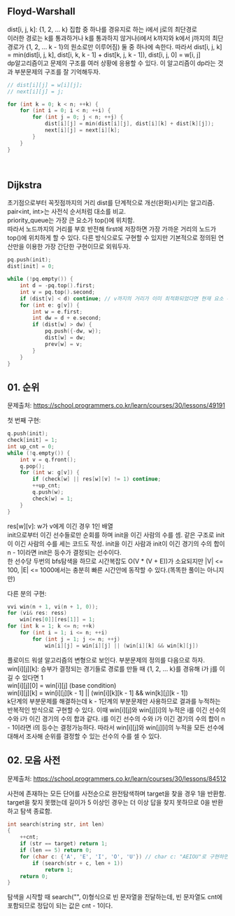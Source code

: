## Floyd-Warshall ##
dist[i, j, k]: {1, 2, ... k} 집합 중 하나를 경유지로 하는 i에서 j로의 최단경로  
이러한 경로는 k를 통과하거나 k를 통과하지 않거나(i에서 k까지와 k에서 j까지의 최단경로가 {1, 2, ... k - 1}의 원소로만 이루어짐) 둘 중 하나에 속한다. 따라서 dist[i, j, k] = min(dist[i, j, k], dist[i, k, k - 1] + dist[k, j, k - 1]), dist[i, j, 0] = w[i, j]  
dp알고리즘이고 문제의 구조를 여러 상황에 응용할 수 있다. 이 알고리즘이 dp라는 것과 부분문제의 구조를 잘 기억해두자.
```C++
// dist[i][j] = w[i][j];
// next[i][j] = j;

for (int k = 0; k < n; ++k) {
    for (int i = 0; i < n; ++i) {
        for (int j = 0; j < n; ++j) {
            dist[i][j] = min(dist[i][j], dist[i][k] + dist[k][j]);
            next[i][j] = next[i][k];
        }
    }
}
```
<br>

## Dijkstra ##
초기점으로부터 꼭짓점까지의 거리 dist를 단계적으로 개선(완화)시키는 알고리즘.  
pair<int, int>는 사전식 순서처럼 대소를 비교.  
priority_queue는 가장 큰 요소가 top()에 위치함.  
따라서 노드까지의 거리를 부호 반전해 first에 저장하면 가장 가까운 거리의 노드가 top()에 위치하게 할 수 있다. 다른 방식으로도 구현할 수 있지만 기본적으로 정의된 연산만을 이용한 가장 간단한 구현이므로 외워두자.
```C++
pq.push(init);
dist[init] = 0;

while (!pq.empty()) {
    int d = -pq.top().first;
    int v = pq.top().second;
    if (dist[v] < d) continue; // v까지의 거리가 이미 최적화되었다면 현재 요소 무시
    for (int e: g[v]) {
        int w = e.first;
        int dw = d + e.second;
        if (dist[w] > dw) {
            pq.push({-dw, w});
            dist[w] = dw;
            prev[w] = v;
        }
    }
}
```

## 01. 순위 ##
문제출처: https://school.programmers.co.kr/learn/courses/30/lessons/49191
<br>

첫 번째 구현:
```C++
q.push(init);
check[init] = 1;
int up_cnt = 0;
while (!q.empty()) {
    int v = q.front();
    q.pop();
    for (int w: g[v]) {
        if (check[w] || res[w][v] != 1) continue;
        ++up_cnt;
        q.push(w);
        check[w] = 1;
    }
}
```
res[w][v]: w가 v에게 이긴 경우 1인 배열  
init으로부터 이긴 선수들로만 순회를 하며 init을 이긴 사람의 수를 셈. 같은 구조로 init이 이긴 사람의 수를 세는 코드도 작성. init을 이긴 사람과 init이 이긴 경기의 수의 합이 n - 1이라면 init은 등수가 결정되는 선수이다.  
한 선수당 두번의 bfs탐색을 하므로 시간복잡도 O(V * (V + E))가 소요되지만 |V| <= 100, |E| <= 1000에서는 충분히 빠른 시간안에 동작할 수 있다.(똑똑한 풀이는 아니지만)
<br>

다른 분의 구현:
```C++
vvi win(n + 1, vi(n + 1, 0));
for (vi& res: ress)
    win[res[0]][res[1]] = 1;
for (int k = 1; k <= n; ++k)
    for (int i = 1; i <= n; ++i)
        for (int j = 1; j <= n; ++j)
            win[i][j] = win[i][j] || (win[i][k] && win[k][j])
```
플로이드 워셜 알고리즘의 변형으로 보인다. 부분문제의 정의를 다음으로 하자.  
win[i][j][k]: 승부가 결정되는 경기들로 경로를 만들 때 {1, 2, ... k}를 경유해 i가 j를 이길 수 있다면 1  
win[i][j][0] = win[i][j] (base condition)  
win[i][j][k] = win[i][j][k - 1] || (win[i][k][k - 1] && win[k][j][k - 1])  
k단계의 부분문제를 해결하는데 k - 1단계의 부분문제만 사용하므로 결과를 누적하는 반복적인 방식으로 구현할 수 있다. 이때 win[i][j]와 win[j][i]의 누적은 i를 이긴 선수의 수와 i가 이긴 경기의 수의 합과 같다. i를 이긴 선수의 수와 i가 이긴 경기의 수의 합이 n - 1이라면 i의 등수는 결정가능하다. 따라서 win[i][j]와 win[j][i]의 누적을 모든 선수에 대해서 조사해 순위를 결정할 수 있는 선수의 수를 셀 수 있다.
<br>

## 02. 모음 사전 ##
문제출처: https://school.programmers.co.kr/learn/courses/30/lessons/84512
<br>

사전에 존재하는 모든 단어를 사전순으로 완전탐색하며 target을 찾을 경우 1을 반환함. target을 찾지 못했는데 길이가 5 이상인 경우는 더 이상 답을 찾지 못하므로 0을 반환하고 탐색 종료함.
```C++
int search(string str, int len)
{
    ++cnt;
    if (str == target) return 1;
    if (len == 5) return 0;
    for (char c: {'A', 'E', 'I', 'O', 'U'}) // char c: "AEIOU"로 구현하면 \0도 c에 포함
        if (search(str + c, len + 1))
            return 1;
    return 0;
}
```
탐색을 시작할 때 search("", 0)형식으로 빈 문자열을 전달하는데, 빈 문자열도 cnt에 포함되므로 정답이 되는 값은 cnt - 1이다.
<br>

